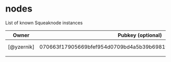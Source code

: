 # nodes
List of known Squeaknode instances

| Owner      | Pubkey (optional)                                                | Address                                                              |
|------------|------------------------------------------------------------------|----------------------------------------------------------------------|
| [@yzernik] | 070663f17905669bfef954d0709bd4a5b39b698198499cfc10987b9abde4ba60 | tkdisnw23b6ek2x5lsyuy5ubhbxyvp4nfjbigzt6atxggpmdvesrapqd.onion: 8555 |
|            |                                                                  |                                                                      |
